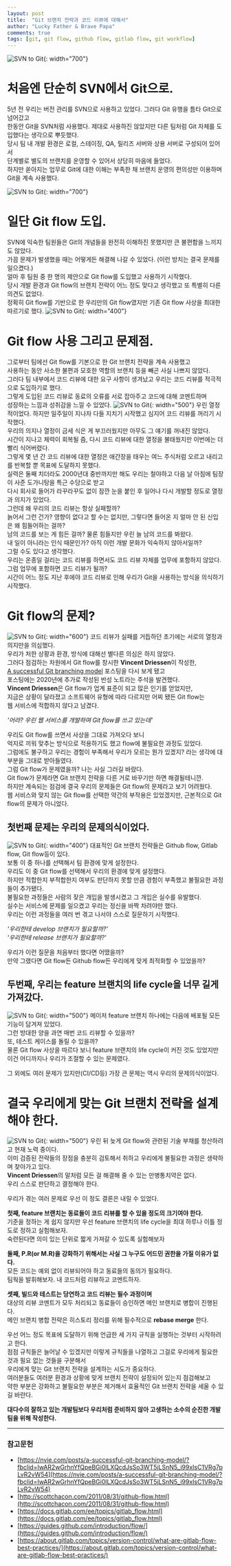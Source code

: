 ```yaml
---
layout: post
title:  "Git 브랜치 전략과 코드 리뷰에 대해서"
author: "Lucky Father & Brave Papa"
comments: true
tags: [git, git flow, github flow, gitlab flow, git workflow]
---
```

![SVN to Git](/assets/img/About-the-git-branch-strategy/git-workflow.png){: width="700"}

# 처음엔 단순히 SVN에서 Git으로.
5년 전 우리는 버전 관리를 SVN으로 사용하고 있었다. 그러다 Git 유행을 틈타 Git으로 넘어갔고  
한동안 Git을 SVN처럼 사용했다. 제대로 사용하진 않았지만 다른 팀처럼 Git 자체를 도입했다는 생각으로 뿌듯했다.  
당시 팀 내 개발 환경은 로컬, 스테이징, QA, 릴리즈 서버와 상용 서버로 구성되어 있어서  
단계별로 별도의 브랜치를 운영할 수 있어서 상당히 마음에 들었다.  
하지만 쏟아지는 업무로 Git에 대한 이해는 부족한 채 브랜치 운영의 편의성만 이용하며 Git을 계속 사용했다.

![SVN to Git](/assets/img/About-the-git-branch-strategy/server-step.png){: width="700"}

# 일단 Git flow 도입.
SVN에 익숙한 팀원들은 Git의 개념들을 완전히 이해하진 못했지만 큰 불편함을 느끼지도 않았다.  
가끔 문제가 발생했을 때는 어떻게든 해결해 나갈 수 있었다. (이런 방치는 결국 문제를 일으켰다.)  
얼마 후 팀원 중 한 명의 제안으로 Git flow를 도입했고 사용하기 시작했다.  
당시 개발 환경과 Git flow의 브랜치 전략이 어느 정도 맞다고 생각했고 또 특별히 다른 의견도 없었다.  
정확히 Git flow를 기반으로 한 우리만의 Git flow였지만 기존 Git flow 사상을 최대한 따르기로 했다.
![SVN to Git](/assets/img/About-the-git-branch-strategy/gitf-low.png){: width="400"}

# Git flow 사용 그리고 문제점.
그로부터 팀에선 Git flow를 기본으로 한 Git 브랜치 전략을 계속 사용했고  
사용하는 동안 사소한 불편과 모호한 역할의 브랜치 등을 빼곤 사실 나쁘지 않았다.  
그러다 팀 내부에서 코드 리뷰에 대한 요구 사항이 생겨났고 우리는 코드 리뷰를 적극적으로 도입하기로 했다.  
그렇게 도입된 코드 리뷰로 동료의 오류를 서로 잡아주고 코드에 대해 코멘트하며   
성장하는 느낌과 성취감을 느낄 수 있었다.
![SVN to Git](/assets/img/About-the-git-branch-strategy/pr.png){: width="500"}
우린 열정적이었다. 하지만 일주일이 지나자 다들 지치기 시작했고 심지어 코드 리뷰를 꺼리기 시작했다.  
우리의 의지나 열정이 금세 식은 게 부끄러웠지만 아무도 그 얘기를 꺼내진 않았다.  
시간이 지나고 체력이 회복될 즘, 다시 코드 리뷰에 대한 열정을 불태웠지만 이번에는 더 빨리 식어버렸다.  
그렇게 몇 년 간 코드 리뷰에 대한 열정은 애간장을 태우는 여느 주식처럼 오르고 내리고를 반복할 뿐 목표에 도달하지 못했다.  
실력은 둘째 치더라도 2000년대 중반까지만 해도 우리는 철야하고 다음 날 아침에 팀장이 사준 도가니탕을 특근 수당으로 받고  
다시 회사로 들어가 라꾸라꾸도 없이 잠깐 눈을 붙인 후 일어나 다시 개발할 정도로 열정과 의지가 있었다.  
그런데 왜 우리의 코드 리뷰는 항상 실패할까?   
늙어서 그런 건가? 영향이 없다고 할 수는 없지만, 그렇다면 들어온 지 얼마 안 된 신입은 왜 힘들어하는 걸까?  
남의 코드를 보는 게 힘든 걸까? 물론 힘들지만 우린 늘 남의 코드를 봐왔다.  
내 일이 아니라는 인식 때문인가? 아직 이런 개발 문화가 익숙하지 않아서일까?  
그럴 수도 있다고 생각했다.  
우리는 온종일 걸리는 코드 리뷰를 하면서도 코드 리뷰 자체를 업무에 포함하지 않았다.  
그럼 업무에 포함하면 코드 리뷰가 될까?  
시간이 어느 정도 지난 후에야 코드 리뷰로 인해 우리가 Git을 사용하는 방식을 의식하기 시작했다.

# Git flow의 문제?
![SVN to Git](/assets/img/About-the-git-branch-strategy/doubt.png){: width="600"}
코드 리뷰가 실패를 거듭하던 초기에는 서로의 열정과 의지만을 의심했다.  
우리가 처한 상황과 환경, 방식에 대해선 별다른 의심은 하지 않았다.     
그러다 점검하는 차원에서 Git flow를 창시한 **Vincent Driessen**이 작성한,  
[A successful Git branching model](https://nvie.com/posts/a-successful-git-branching-model/) 포스팅을 다시 보게 됐고    
포스팅에는 2020년에 추가로 작성된 반성 노트라는 주석을 발견했다.    
**Vincent Driessen**은 Git flow가 업계 표준이 되고 많은 인기를 얻었지만,   
지금은 상황이 달라졌고 소프트웨어 유형에 따라 다르지만 어찌 됐든 Git flow는  
웹 서비스에 적합하지 않다고 남겼다.

_'어라? 우린 웹 서비스를 개발하며 Git flow를 쓰고 있는데'_

우리도 Git flow를 쓰면서 사상을 그대로 가져오다 보니  
억지로 끼워 맞추는 방식으로 적용하기도 했고 flow에 불필요한 과정도 있었다.  
그럼에도 불구하고 우리는 경험이 부족해서 우리가 모르는 뭔가 있겠지? 라는 생각에 대부분을 그대로 받아들였다.    
그럼 Git flow가 문제였을까? 나는 사실 그러길 바랐다.  
Git flow가 문제라면 Git 브랜치 전략을 다른 거로 바꾸기만 하면 해결될테니깐.  
하지만 계속되는 점검에 결국 우리의 문제들은 Git flow의 문제라고 보기 어려웠다.  
웹 서비스와 맞지 않는 Git flow를 선택한 약간의 부작용은 있었겠지만, 근본적으로 Git flow의 문제가 아니었다.

## 첫번째 문제는 우리의 문제의식이었다.
![SVN to Git](/assets/img/About-the-git-branch-strategy/consciousness.png){: width="400"}
대표적인 Git 브랜치 전략들은 Github flow, Gitlab flow, Git flow등이 있다.  
보통 이 중 하나를 선택해서 팀 환경에 맞게 설정한다.  
우리도 이 중 Git flow를 선택해서 우리의 환경에 맞게 설정했다.   
하지만 적합한지 부적합한지 여부도 판단하지 못할 만큼 경험이 부족했고 불필요한 과정들이 추가됐다.    
불필요한 과정들은 사람의 잦은 개입을 발생시켰고 그 개입은 실수를 유발했다.    
실수는 서비스에 문제를 일으켰고 우리는 정신을 바짝 차려야만 했다.  
우리는 이런 과정들을 여러 번 겪고 나서야 스스로 질문하기 시작했다.

_'우리한테 develop 브랜치가 필요할까?'_    
_'우리한테 release 브랜치가 필요할까?'_

우리가 이런 질문을 처음부터 했다면 어땠을까?    
만약 그랬다면 Git flow든 Github flow든 우리에게 맞게 최적화할 수 있었을까?

## 두번째, 우리는 feature 브랜치의 life cycle을 너무 길게 가져갔다.
![SVN to Git](/assets/img/About-the-git-branch-strategy/too-big-feature-branch.png){: width="500"}
메이저 feature 브랜치 하나에는 다음에 배포될 모든 기능이 담겨져 있었다.   
그런 방대한 양을 과연 매번 코드 리뷰할 수 있을까?  
또, 테스트 케이스를 돌릴 수 있을까?  
물론 Git flow 사상을 따르다 보니 feature 브랜치의 life cycle이 커진 것도 있었지만   
이건 어디까지나 우리가 조절할 수 있는 문제였다.

그 외에도 여러 문제가 있지만(CI/CD등) 가장 큰 문제는 역시 우리의 문제의식이었다.

# 결국 우리에게 맞는 Git 브랜치 전략을 설계해야 한다.
![SVN to Git](/assets/img/About-the-git-branch-strategy/git-strategy.png){: width="500"}
우린 뒤 늦게 Git flow와 관련된 기술 부채를 청산하려고 현재 노력 중이다.  
이미 검증된 전략들의 장점을 충분히 검토해서 취하고 우리에게 불필요한 과정은 생략하며 찾아가고 있다.  
**Vincent Driessen**의 말처럼 모든 걸 해결해 줄 수 있는 만병통치약은 없다.  
우리 스스로 판단하고 결정해야 한다.

우리가 겪는 여러 문제로 우선 이 정도 결론은 내릴 수 있었다.

**첫째, feature 브랜치는 동료들이 코드 리뷰를 할 수 있을 정도의 크기여야 한다.**    
기준을 정하는 게 쉽지 않지만 우선 feature 브랜치의 life cycle을 최대 하루나 이틀 정도로 정하고 실험해보자.  
숙련된다면 의미 있는 단위로 짧게 가져갈 수 있도록 실험해보자

**둘째, P.R(or M.R)을 강화하기 위해서는 사실 그 누구도 어드민 권한을 가질 이유가 없다.**      
모든 코드는 예외 없이 리뷰되어야 하고 동료들의 동의가 필요하다.  
팀웍을 발휘해보자. 내 코드처럼 리뷰하고 코멘트하자.

**셋째, 빌드와 테스트는 당연하고 코드 리뷰는 필수 과정이며**     
대상의 리뷰 코멘트가 모두 처리되고 동료들이 승인하면 메인 브랜치로 병합이 진행된다.  
메인 브랜치 병합 전략은 히스토리 정리를 위해 필수적으로 **rebase merge** 한다.

우선 어느 정도 목표에 도달하기 위해 언급한 세 가지 규칙을 실행하는 것부터 시작하려고 한다.  
점점 규칙들은 늘어날 수 있겠지만 이렇게 규칙들을 나열하고 그걸로 우리에게 필요한 것과 필요 없는 것들을 구분해서  
우리에게 맞는 Git 브랜치 전략을 설계하는 시도가 중요하다.  
여러분들도 여러분 환경과 상황에 맞게 브랜치 전략이 설정되어 있는지 점검해보고  
약한 부분은 강화하고 불필요한 부분은 제거해서 효율적인 Git 브랜치 전략을 세울 수 있길 바란다.

**대다수의 잘하고 있는 개발팀보다 우리처럼 준비하지 않아 고생하는 소수의 순진한 개발팀을 위해 작성한다.**

---

### 참고문헌
- [https://nvie.com/posts/a-successful-git-branching-model/?fbclid=IwAR2wGrhnYfQpeBGi0lLXQcdJsSo3WT5jLSnN5_i99xIsC1VRg7pLvR2vW54](https://nvie.com/posts/a-successful-git-branching-model/?fbclid=IwAR2wGrhnYfQpeBGi0lLXQcdJsSo3WT5jLSnN5_i99xIsC1VRg7pLvR2vW54)
- [http://scottchacon.com/2011/08/31/github-flow.html](http://scottchacon.com/2011/08/31/github-flow.html)
- [https://docs.gitlab.com/ee/topics/gitlab_flow.html](https://docs.gitlab.com/ee/topics/gitlab_flow.html)
- [https://guides.github.com/introduction/flow/](https://guides.github.com/introduction/flow/)
- [https://about.gitlab.com/topics/version-control/what-are-gitlab-flow-best-practices/](https://about.gitlab.com/topics/version-control/what-are-gitlab-flow-best-practices/)